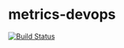 # metrics-devops

[![Build Status](https://dev.azure.com/jumaffre/metrics-devops/_apis/build/status/jumaffre.metrics-devops?branchName=master)](https://dev.azure.com/jumaffre/metrics-devops/_build/latest?definitionId=1&branchName=master)
  
  
  
